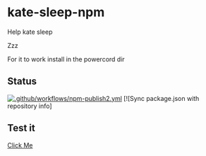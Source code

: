 # kate-sleep-npm
Help kate sleep 

Zzz

For it to work install in the powercord dir
## Status
[![.github/workflows/npm-publish2.yml](https://github.com/Official-Hawks/kate-sleep-npm/actions/workflows/npm-publish2.yml/badge.svg)](https://github.com/Official-Hawks/kate-sleep-npm/actions/workflows/npm-publish2.yml)
[![Sync package.json with repository info]
## Test it
[Click Me](https://npm.runkit.com/kate-sleep)
